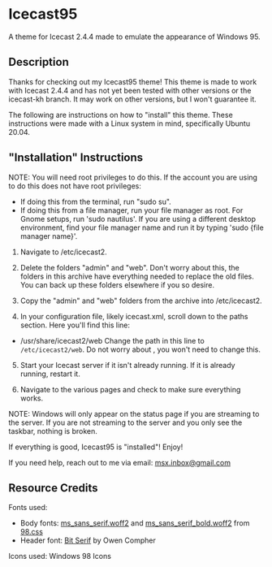 # Icecast95
A theme for Icecast 2.4.4 made to emulate the appearance of Windows 95.

## Description
Thanks for checking out my Icecast95 theme! This theme is made
to work with Icecast 2.4.4 and has not yet been tested with
other versions or the icecast-kh branch. It may work on other
versions, but I won't guarantee it.

The following are instructions on how to "install" this theme.
These instructions were made with a Linux system in mind,
specifically Ubuntu 20.04.

## "Installation" Instructions

NOTE: You will need root privileges to do this. If the
account you are using to do this does not have root privileges:
- If doing this from the terminal, run "sudo su".
- If doing this from a file manager, run your file manager
as root. For Gnome setups, run 'sudo nautilus'. If you are
using a different desktop environment, find your file manager
name and run it by typing 'sudo {file manager name}'.

1) Navigate to /etc/icecast2.

2) Delete the folders "admin" and "web". Don't worry about this,
the folders in this archive have everything needed to replace the
old files. You can back up these folders elsewhere if you so
desire.

3) Copy the "admin" and "web" folders from the archive into
/etc/icecast2.

4) In your configuration file, likely icecast.xml, scroll down to
the paths section. Here you'll find this line:
- <webroot>/usr/share/icecast2/web</webroot>
Change the path in this line to `/etc/icecast2/web`. Do not worry
about <adminroot>, you won't need to change this.

5) Start your Icecast server if it isn't already running. If it is
already running, restart it.

6) Navigate to the various pages and check to make sure everything
works.

NOTE: Windows will only appear on the status page if you are
streaming to the server. If you are not streaming to the server
and you only see the taskbar, nothing is broken.

If everything is good, Icecast95 is "installed"! Enjoy!

If you need help, reach out to me via email: msx.inbox@gmail.com

## Resource Credits
  
Fonts used:
  - Body fonts: [ms_sans_serif.woff2](https://jdan.github.io/98.css/ms_sans_serif.woff2) and [ms_sans_serif_bold.woff2](https://jdan.github.io/98.css/ms_sans_serif_bold.woff2) from [98.css](https://jdan.github.io/98.css)
  - Header font: [Bit Serif](https://www.pentacom.jp/pentacom/bitfontmaker2/gallery/?id=9588) by Owen Compher

Icons used: Windows 98 Icons
